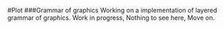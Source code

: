 #Plot
###Grammar of graphics
Working on a implementation of layered grammar of graphics. Work in progress, Nothing to see here, Move on.

